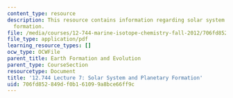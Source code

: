 ```yaml
---
content_type: resource
description: This resource contains information regarding solar system and planetary
  formation.
file: /media/courses/12-744-marine-isotope-chemistry-fall-2012/706fd852849df0b161099a8bce66ff9c_MIT12_744F12_Lec7.pdf
file_type: application/pdf
learning_resource_types: []
ocw_type: OCWFile
parent_title: Earth Formation and Evolution
parent_type: CourseSection
resourcetype: Document
title: '12.744 Lecture 7: Solar System and Planetary Formation'
uid: 706fd852-849d-f0b1-6109-9a8bce66ff9c
---
```

